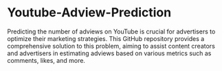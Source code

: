 # Youtube-Adview-Prediction
Predicting the number of adviews on YouTube is crucial for advertisers to optimize their marketing strategies. This GitHub repository provides a comprehensive solution to this problem, aiming to assist content creators and advertisers in estimating adviews based on various metrics such as comments, likes, and more.
